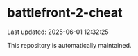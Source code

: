 # battlefront-2-cheat

Last updated: 2025-06-01 12:32:25

This repository is automatically maintained.
